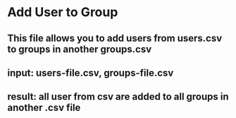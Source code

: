 # Add User to Group
## This file allows you to add users from users.csv to groups in another groups.csv
## input: users-file.csv, groups-file.csv
## result: all user from csv are added to all groups in another .csv file